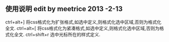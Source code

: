 使用说明
edit by meetrice 2013 -2-13
------------------

ctrl+alt+] 将css格式化为扩张格式,如选中定义,则格式化选中区域,否则为格式化全文.
ctrl+alt+[ 将css格式化为紧凑格式,如选中定义,则格式化选中区域,否则为格式化全文.
ctrl+shift+r 选中光标所在的样式定义.
